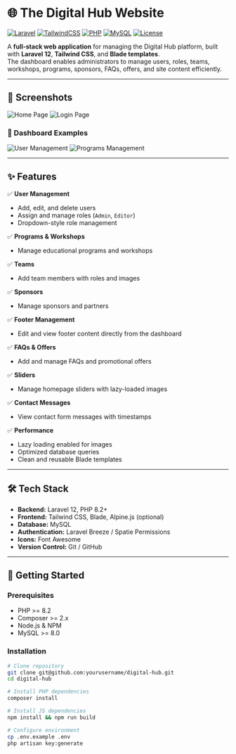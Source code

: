 # 🌐 The Digital Hub Website

[![Laravel](https://img.shields.io/badge/Laravel-12.x-red?logo=laravel)](https://laravel.com/)
[![TailwindCSS](https://img.shields.io/badge/TailwindCSS-3.x-38B2AC?logo=tailwind-css)](https://tailwindcss.com/)
[![PHP](https://img.shields.io/badge/PHP-8.2-blue?logo=php)](https://www.php.net/)
[![MySQL](https://img.shields.io/badge/MySQL-8.0-orange?logo=mysql)](https://www.mysql.com/)
[![License](https://img.shields.io/badge/License-MIT-green.svg)](LICENSE)

A **full-stack web application** for managing the Digital Hub platform, built with **Laravel 12**, **Tailwind CSS**, and **Blade templates**.  
The dashboard enables administrators to manage users, roles, teams, workshops, programs, sponsors, FAQs, offers, and site content efficiently.  

---

## 📸 Screenshots


![Home Page](https://i.imgur.com/knmBpFZ.png)
![Login Page](https://i.imgur.com/U1K6grU.png)

### 🧭 Dashboard Examples
![User Management](https://i.imgur.com/BF0dZo4.png)
![Programs Management](https://i.imgur.com/SFB5kbl.png)




---


## ✨ Features

✅ **User Management**
- Add, edit, and delete users  
- Assign and manage roles (`Admin`, `Editor`)  
- Dropdown-style role management  

✅ **Programs & Workshops**
- Manage educational programs and workshops  

✅ **Teams**
- Add team members with roles and images  

✅ **Sponsors**
- Manage sponsors and partners  

✅ **Footer Management**
- Edit and view footer content directly from the dashboard  

✅ **FAQs & Offers**
- Add and manage FAQs and promotional offers  

✅ **Sliders**
- Manage homepage sliders with lazy-loaded images  

✅ **Contact Messages**
- View contact form messages with timestamps  

✅ **Performance**
- Lazy loading enabled for images  
- Optimized database queries  
- Clean and reusable Blade templates  

---

## 🛠️ Tech Stack

- **Backend:** Laravel 12, PHP 8.2+
- **Frontend:** Tailwind CSS, Blade, Alpine.js (optional)
- **Database:** MySQL
- **Authentication:** Laravel Breeze / Spatie Permissions
- **Icons:** Font Awesome
- **Version Control:** Git / GitHub

---

## 🚀 Getting Started

### Prerequisites
- PHP >= 8.2  
- Composer >= 2.x  
- Node.js & NPM  
- MySQL >= 8.0  

### Installation

```bash
# Clone repository
git clone git@github.com:yourusername/digital-hub.git
cd digital-hub

# Install PHP dependencies
composer install

# Install JS dependencies
npm install && npm run build

# Configure environment
cp .env.example .env
php artisan key:generate
